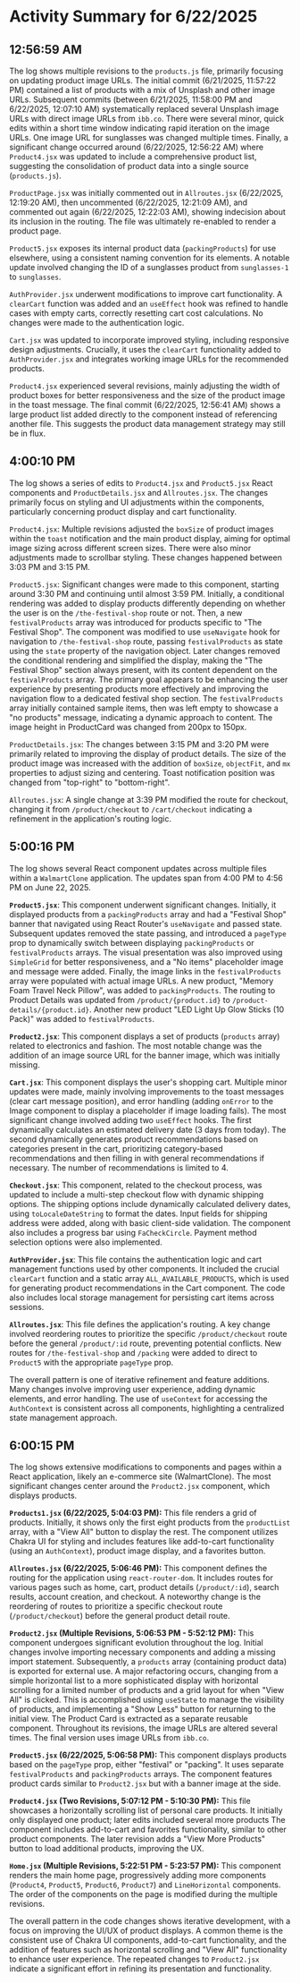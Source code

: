 # Activity Summary for 6/22/2025

## 12:56:59 AM
The log shows multiple revisions to the `products.js` file, primarily focusing on updating product image URLs.  The initial commit (6/21/2025, 11:57:22 PM) contained a list of products with a mix of Unsplash and other image URLs.  Subsequent commits (between 6/21/2025, 11:58:00 PM and 6/22/2025, 12:07:10 AM) systematically replaced several Unsplash image URLs with direct image URLs from `ibb.co`.  There were several minor, quick edits within a short time window indicating rapid iteration on the image URLs. One image URL for sunglasses was changed multiple times.  Finally, a significant change occurred around (6/22/2025, 12:56:22 AM) where `Product4.jsx` was updated to include a comprehensive product list, suggesting the consolidation of product data into a single source (`products.js`).

`ProductPage.jsx` was initially commented out in `Allroutes.jsx` (6/22/2025, 12:19:20 AM), then uncommented (6/22/2025, 12:21:09 AM), and commented out again (6/22/2025, 12:22:03 AM), showing indecision about its inclusion in the routing.  The file was ultimately re-enabled to render a product page.

`Product5.jsx`  exposes its internal product data (`packingProducts`) for use elsewhere, using a consistent naming convention for its elements.  A notable update involved changing the ID of a sunglasses product from `sunglasses-1` to `sunglasses`.

`AuthProvider.jsx` underwent modifications to improve cart functionality. A `clearCart` function was added and an `useEffect` hook was refined to handle cases with empty carts, correctly resetting cart cost calculations. No changes were made to the authentication logic.

`Cart.jsx` was updated to incorporate improved styling, including responsive design adjustments.  Crucially, it uses the `clearCart` functionality added to `AuthProvider.jsx` and integrates working image URLs for the recommended products.

`Product4.jsx`  experienced several revisions, mainly adjusting the width of product boxes for better responsiveness and the size of the product image in the toast message.  The final commit (6/22/2025, 12:56:41 AM) shows a large product list added directly to the component instead of referencing another file.  This suggests the product data management strategy may still be in flux.


## 4:00:10 PM
The log shows a series of edits to `Product4.jsx` and `Product5.jsx`  React components and `ProductDetails.jsx`  and `Allroutes.jsx`.  The changes primarily focus on styling and UI adjustments within the components, particularly concerning product display and  cart functionality.


`Product4.jsx`: Multiple revisions adjusted the `boxSize` of product images within the `toast` notification and the main product display, aiming for optimal image sizing across different screen sizes. There were also minor adjustments made to scrollbar styling. These changes happened between 3:03 PM and 3:15 PM.


`Product5.jsx`:  Significant changes were made to this component, starting around 3:30 PM and continuing until almost 3:59 PM.  Initially, a conditional rendering was added to display products differently depending on whether the user is on the `/the-festival-shop` route or not. Then, a new `festivalProducts` array was introduced for products specific to "The Festival Shop". The component was modified to use `useNavigate` hook for navigation to  `/the-festival-shop` route, passing `festivalProducts` as state using the  `state` property of the navigation object.  Later changes removed the conditional rendering and simplified the display, making the "The Festival Shop" section always present, with its content dependent on the `festivalProducts` array.   The primary goal appears to be enhancing the user experience by presenting products more effectively and improving the navigation flow to a dedicated festival shop section.  The `festivalProducts` array initially contained sample items, then was left empty to showcase a "no products" message, indicating a dynamic approach to content.  The image height in ProductCard was changed from 200px to 150px.


`ProductDetails.jsx`:  The changes between 3:15 PM and 3:20 PM were primarily related to improving the display of product details.  The size of the product image was increased with the addition of `boxSize`, `objectFit`, and `mx` properties to adjust sizing and centering.  Toast notification position was changed from "top-right" to "bottom-right".


`Allroutes.jsx`: A single change at 3:39 PM modified the route for checkout, changing it from `/product/checkout` to `/cart/checkout` indicating a refinement in the application's routing logic.


## 5:00:16 PM
The log shows several React component updates across multiple files within a `WalmartClone` application.  The updates span from 4:00 PM to 4:56 PM on June 22, 2025.

**`Product5.jsx`**: This component underwent significant changes.  Initially, it displayed products from a `packingProducts` array and had a "Festival Shop" banner that navigated using React Router's `useNavigate` and passed state.  Subsequent updates removed the state passing, and introduced a `pageType` prop to dynamically switch between displaying `packingProducts` or `festivalProducts` arrays. The visual presentation was also improved using `SimpleGrid` for better responsiveness, and a "No items" placeholder image and message were added. Finally, the image links in the `festivalProducts` array were populated with actual image URLs. A new product, "Memory Foam Travel Neck Pillow", was added to `packingProducts`.  The routing to Product Details was updated from `/product/{product.id}` to `/product-details/{product.id}`.  Another new product "LED Light Up Glow Sticks (10 Pack)" was added to `festivalProducts`.

**`Product2.jsx`**: This component displays a set of products (`products` array) related to electronics and fashion. The most notable change was the addition of an image source URL for the banner image, which was initially missing.

**`Cart.jsx`**: This component displays the user's shopping cart. Multiple minor updates were made, mainly involving improvements to the toast messages (clear cart message position), and error handling (adding `onError` to the Image component to display a placeholder if image loading fails).  The most significant change involved adding two `useEffect` hooks. The first dynamically calculates an estimated delivery date (3 days from today). The second dynamically generates product recommendations based on categories present in the cart, prioritizing category-based recommendations and then filling in with general recommendations if necessary. The number of recommendations is limited to 4.

**`Checkout.jsx`**:  This component, related to the checkout process, was updated to include a multi-step checkout flow with dynamic shipping options. The shipping options include dynamically calculated delivery dates, using `toLocaleDateString` to format the dates.  Input fields for shipping address were added, along with basic client-side validation. The component also includes a progress bar using `FaCheckCircle`. Payment method selection options were also implemented.

**`AuthProvider.jsx`**: This file contains the authentication logic and cart management functions used by other components. It included the crucial `clearCart` function and a static array `ALL_AVAILABLE_PRODUCTS`, which is used for generating product recommendations in the Cart component.  The code also includes local storage management for persisting cart items across sessions.

**`Allroutes.jsx`**: This file defines the application's routing.  A key change involved reordering routes to prioritize the specific `/product/checkout` route before the general `/product/:id` route, preventing potential conflicts.  New routes for `/the-festival-shop` and `/packing` were added to direct to `Product5` with the appropriate `pageType` prop.


The overall pattern is one of iterative refinement and feature additions.  Many changes involve improving user experience, adding dynamic elements, and error handling. The use of `useContext` for accessing the `AuthContext` is consistent across all components, highlighting a centralized state management approach.


## 6:00:15 PM
The log shows extensive modifications to components and pages within a React application, likely an e-commerce site (WalmartClone).  The most significant changes center around the `Product2.jsx` component, which displays products.

**`Products1.jsx` (6/22/2025, 5:04:03 PM):** This file renders a grid of products.  Initially, it shows only the first eight products from the `productList` array, with a "View All" button to display the rest.  The component utilizes Chakra UI for styling and includes features like add-to-cart functionality (using an `AuthContext`), product image display, and a favorites button.

**`Allroutes.jsx` (6/22/2025, 5:06:46 PM):** This component defines the routing for the application using `react-router-dom`. It includes routes for various pages such as home, cart, product details (`/product/:id`), search results, account creation, and checkout.  A noteworthy change is the reordering of routes to prioritize a specific checkout route (`/product/checkout`) before the general product detail route.

**`Product2.jsx` (Multiple Revisions, 5:06:53 PM - 5:52:12 PM):** This component undergoes significant evolution throughout the log.  Initial changes involve importing necessary components and adding a missing import statement.  Subsequently, a `products` array (containing product data) is exported for external use.  A major refactoring occurs, changing from a simple horizontal list to a more sophisticated display with horizontal scrolling for a limited number of products and a grid layout for when "View All" is clicked. This is accomplished using `useState` to manage the visibility of products, and implementing a "Show Less" button for returning to the initial view. The Product Card is extracted as a separate reusable component.  Throughout its revisions, the image URLs are altered several times. The final version uses image URLs from `ibb.co`.

**`Product5.jsx` (6/22/2025, 5:06:58 PM):** This component displays products based on the `pageType` prop, either "festival" or "packing". It uses separate `festivalProducts` and `packingProducts` arrays. The component features product cards similar to `Product2.jsx` but with a banner image at the side.

**`Product4.jsx` (Two Revisions, 5:07:12 PM - 5:10:30 PM):** This file showcases a horizontally scrolling list of personal care products.  It initially only displayed one product; later edits included several more products  The component includes add-to-cart and favorites functionality, similar to other product components. The later revision adds a "View More Products" button to load additional products, improving the UX.

**`Home.jsx` (Multiple Revisions, 5:22:51 PM - 5:23:57 PM):** This component renders the main home page, progressively adding more components (`Product4`, `Product5`, `Product6`, `Product7`) and `LineHorizontal` components. The order of the components on the page is modified during the multiple revisions.


The overall pattern in the code changes shows iterative development, with a focus on improving the UI/UX of product displays. A common theme is the consistent use of Chakra UI components, add-to-cart functionality, and the addition of features such as horizontal scrolling and "View All" functionality to enhance user experience.  The repeated changes to `Product2.jsx` indicate a significant effort in refining its presentation and functionality.
